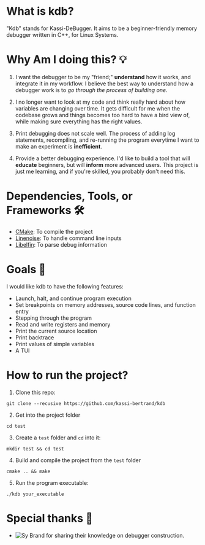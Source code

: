 # What is kdb?
"Kdb" stands for Kassi-DeBugger. It aims to be a beginner-friendly memory debugger written in C++, for Linux Systems.

# Why Am I doing this? 💡

1. I want the debugger to be my "friend;" **understand** how it works, and integrate it in my workflow. I believe the
best way to understand how a debugger work is to _go through the process of building one_.

2. I no longer want to look at my code and think really hard about how variables are changing over time. It gets
difficult for me when the codebase grows and things becomes too hard to have a bird view of, while making sure
everything has the right values.

3. Print debugging does not scale well. The process of adding log statements, recompiling, and re-running the program
everytime I want to make an experiment is **inefficient**.

4. Provide a better debugging experience. I'd like to build a tool that will **educate** beginners, but will **inform**
more advanced users. This project is just me learning, and if you're skilled, you probably don't need this.

# Dependencies, Tools, or Frameworks 🛠️

- [CMake](https://cmake.org/): To compile the project
- [Linenoise](https://github.com/antirez/linenoise): To handle command line inputs
- [Libelfin](https://github.com/TartanLlama/libelfin/tree/fbreg): To parse debug information

# Goals 🎯

I would like kdb to have the following features:

- Launch, halt, and continue program execution
- Set breakpoints on memory addresses, source code lines, and function entry
- Stepping through the program
- Read and write registers and memory
- Print the current source location
- Print backtrace
- Print values of simple variables
- A TUI

# How to run the project?

1. Clone this repo:
```shell
git clone --recusive https://github.com/kassi-bertrand/kdb
```
2. Get into the project folder
```shell
cd test
```
3. Create a `test` folder and `cd` into it:
```shell
mkdir test && cd test
```
4. Build and compile the project from the `test` folder
```shell
cmake .. && make
```
5. Run the program executable:
```shell
./kdb your_executable
```

# Special thanks 🤝

- ![Sy Brand](https://github.com/TartanLlama) for sharing their knowledge on debugger construction.
